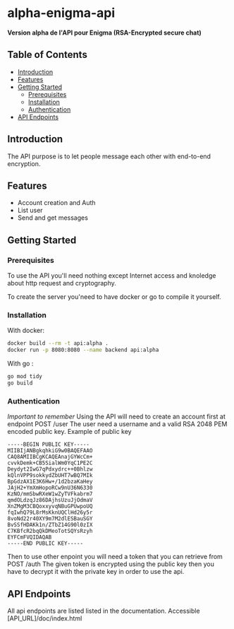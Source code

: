# alpha-enigma-api


**Version alpha de l'API pour Enigma (RSA-Encrypted secure chat)**

## Table of Contents

- [Introduction](#introduction)
- [Features](#features)
- [Getting Started](#getting-started)
  - [Prerequisites](#prerequisites)
  - [Installation](#installation)
  - [Authentication](#authentication)
- [API Endpoints](#api-endpoints)



## Introduction

The API purpose is to let people message each other with end-to-end encryption.


## Features

- Account creation and Auth
- List user
- Send and get messages


## Getting Started

### Prerequisites

To use the API you'll need nothing except Internet access and knoledge about http request and cryptography.

To create the server you'need to have docker or go to compile it yourself.


### Installation

With docker:

```bash
docker build --rm -t api:alpha .
docker run -p 8080:8080 --name backend api:alpha
```

With go :

```bash
go mod tidy
go build
```

### Authentication

*Important to remember*
Using the API will need to create an account first at endpoint POST /user
The user need a username and a valid RSA 2048 PEM encoded public key.
Example of public key 
```
-----BEGIN PUBLIC KEY-----
MIIBIjANBgkqhkiG9w0BAQEFAAO
CAQ8AMIIBCgKCAQEAnajGYWcCm+
cvvkDemk+CB5SialWm0YqC1PE2C
Deydyt2IwG7qPdxydrc++0Bhlzw
kQlnVPP9sokkydZbUHT7wBQ7MIk
BpGdzAX1E3K6Hw+/1d2bzaKaHey
JAjH2+YmXmHopoRCw9nU36N6330
KzNO/mmSbwRXeW1wZyTVFkabrm7
qmdOLdzqJz86DAjhsUzuJjOdmaV
XnZMgM3CBQoxxyvqNBuGPUwpoUQ
fqIwhQ79L8rMsKknUQClHd26y5r
8voNd22r40XY9m7M2dlESBauSGY
BvSSfHDAKk1n/ZTbZ14G90l0zIX
C7KBfcR2bqQkDMeoTotSQYsRzyh
EYFCmFVQIDAQAB
-----END PUBLIC KEY-----
```

Then to use other enpoint you will need a token that you can retrieve from POST /auth
The given token is encrypted using the public key then you have to decrypt it with the private key in order to use the api.

## API Endpoints

All api endpoints are listed listed in the documentation.
Accessible [API_URL]/doc/index.html

